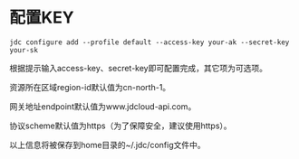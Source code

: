 
# 配置KEY #


    jdc configure add --profile default --access-key your-ak --secret-key your-sk


根据提示输入access-key、secret-key即可配置完成，其它项为可选项。

资源所在区域region-id默认值为cn-north-1。

网关地址endpoint默认值为www.jdcloud-api.com。

协议scheme默认值为https（为了保障安全，建议使用https）。

以上信息将被保存到home目录的~/.jdc/config文件中。